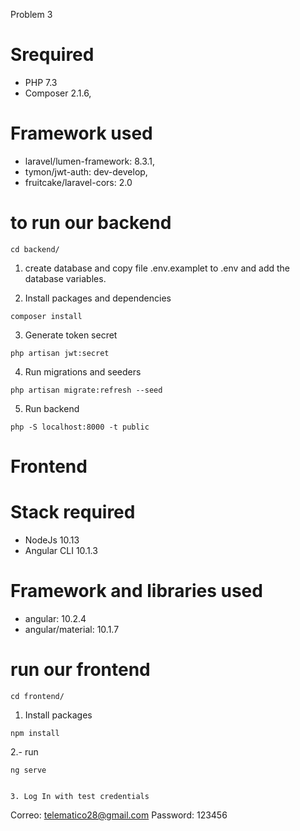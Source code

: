Problem 3

# Srequired

- PHP 7.3
- Composer 2.1.6,

# Framework  used

- laravel/lumen-framework: 8.3.1,
- tymon/jwt-auth: dev-develop,
- fruitcake/laravel-cors: 2.0


# to run our backend

```
cd backend/
```
1. create database and copy file .env.examplet to .env and add the database variables.

2. Install packages and dependencies

```
composer install
```

3. Generate token secret

```
php artisan jwt:secret
```

4. Run migrations and seeders

```
php artisan migrate:refresh --seed
```

5. Run backend

```
php -S localhost:8000 -t public
```

# Frontend 

# Stack required

- NodeJs 10.13
- Angular CLI 10.1.3

# Framework and libraries used

- angular: 10.2.4
- angular/material: 10.1.7

#  run our frontend

```
cd frontend/
```

1. Install packages

```
npm install
```
2.- run
```
ng serve


3. Log In with test credentials

```
Correo: telematico28@gmail.com
Password: 123456
```

